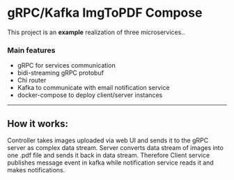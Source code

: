 # gRPC/Kafka ImgToPDF Compose

This project is an **example** realization of three microservices..

### Main features
- gRPC for services communication 
- bidi-streaming gRPC protobuf
- Chi router
- Kafka to communicate with email notification service
- docker-compose to deploy client/server instances
***
## How it works:
Controller takes images uploaded via web UI and sends it to the gRPC server as complex data stream.
Server converts data stream of images into one .pdf file and sends it back in data stream.
Therefore Client service publishes message event in kafka while notification service reads it and makes notifications.



